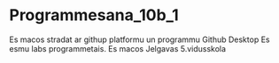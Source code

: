 # Programmesana_10b_1
Es macos stradat ar githup platformu un programmu Github Desktop
Es esmu labs programmetais.
Es macos Jelgavas 5.vidusskola
